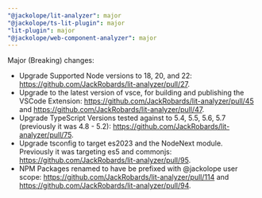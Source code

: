 ```yaml
---
"@jackolope/lit-analyzer": major
"@jackolope/ts-lit-plugin": major
"lit-plugin": major
"@jackolope/web-component-analyzer": major
---
```


Major (Breaking) changes:

- Upgrade Supported Node versions to 18, 20, and 22: https://github.com/JackRobards/lit-analyzer/pull/27.
- Upgrade to the latest version of vsce, for building and publishing the VSCode Extension: https://github.com/JackRobards/lit-analyzer/pull/45 and https://github.com/JackRobards/lit-analyzer/pull/47.
- Upgrade TypeScript Versions tested against to 5.4, 5.5, 5.6, 5.7 (previously it was 4.8 - 5.2): https://github.com/JackRobards/lit-analyzer/pull/75.
- Upgrade tsconfig to target es2023 and the NodeNext module. Previously it was targeting es5 and commonjs: https://github.com/JackRobards/lit-analyzer/pull/95.
- NPM Packages renamed to have be prefixed with @jackolope user scope: https://github.com/JackRobards/lit-analyzer/pull/114 and https://github.com/JackRobards/lit-analyzer/pull/94.
